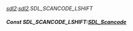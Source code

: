 _[sdl2](../../modules/sdl2/sdl2-module.md):[sdl2](../../modules/sdl2/sdl2-module.md).SDL\_SCANCODE\_LSHIFT_
##### Const SDL\_SCANCODE\_LSHIFT:[SDL_Scancode](../../modules/sdl2/sdl2-sdl_scancode.md)
